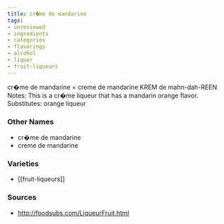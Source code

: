 ```yaml
---
title: cr�me de mandarine
tags:
- unreviewed
- ingredients
- categories
- flavorings
- alcohol
- liquor
- fruit-liqueurs
---
```

cr�me de mandarine = creme de mandarine KREM de mahn-dah-REEN Notes: This is a cr�me liqueur that has a mandarin orange flavor. Substitutes: orange liqueur

### Other Names

* cr�me de mandarine
* creme de mandarine

### Varieties

* [[fruit-liqueurs]]

### Sources
* http://foodsubs.com/LiqueurFruit.html
